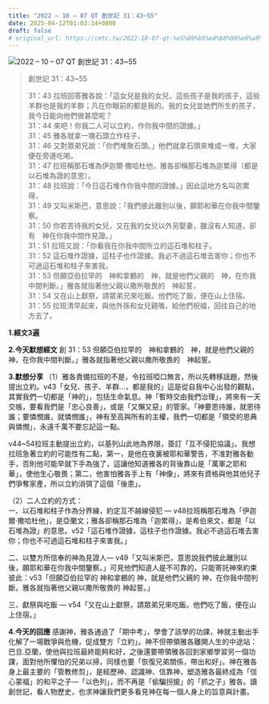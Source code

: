 ```yaml
---
title: "2022 – 10 – 07 QT 創世記 31：43~55"
date: 2025-04-12T01:03:14+0800
draft: false
# original_url: https://cmtc.tw/2022-10-07-qt-%e5%89%b5%e4%b8%96%e8%a8%98-31%ef%bc%9a4355
---
```


![2022 – 10 – 07 QT 創世記 31：43\~55](/images/qt.jpg  "2022 – 10 – 07 QT 創世記 31：43\~55")

> 創世記 31：43\~55
>
> 31：43 拉班回答雅各說：「這女兒是我的女兒，這些孩子是我的孩子，這些羊群也是我的羊群；凡在你眼前的都是我的。我的女兒並她們所生的孩子，我今日能向他們做甚麼呢？  
> 31：44 來吧！你我二人可以立約，作你我中間的證據。」  
> 31：45 雅各就拿一塊石頭立作柱子，  
> 31：46 又對眾弟兄說：「你們堆聚石頭。」他們就拿石頭來堆成一堆，大家便在旁邊吃喝。  
> 31：47 拉班稱那石堆為伊迦爾‧撒哈杜他，雅各卻稱那石堆為迦累得（都是以石堆為證的意思）。  
> 31：48 拉班說：「今日這石堆作你我中間的證據。」因此這地方名叫迦累得，  
> 31：49 又叫米斯巴，意思說：「我們彼此離別以後，願耶和華在你我中間鑒察。  
> 31：50 你若苦待我的女兒，又在我的女兒以外另娶妻，雖沒有人知道，卻有　神在你我中間作見證。」  
> 31：51 拉班又說：「你看我在你我中間所立的這石堆和柱子。  
> 31：52 這石堆作證據，這柱子也作證據。我必不過這石堆去害你；你也不可過這石堆和柱子來害我。  
> 31：53 但願亞伯拉罕的　神和拿鶴的　神，就是他們父親的　神，在你我中間判斷。」雅各就指著他父親以撒所敬畏的　神起誓，  
> 31：54 又在山上獻祭，請眾弟兄來吃飯。他們吃了飯，便在山上住宿。  
> 31：55 拉班清早起來，與他外孫和女兒親嘴，給他們祝福，回往自己的地方去了。

**1.經文3遍**

**2.今天默想經文**
創 31：53 但願亞伯拉罕的　神和拿鶴的　神，就是他們父親的　神，在你我中間判斷。」雅各就指著他父親以撒所敬畏的　神起誓。

**3.默想分享**
（1）雅各責備拉班的不是，令拉班啞口無言，所以先轉移話題，然後提出立約。v43「女兒、孩子、羊群…，都是我的」這是從自我中心出發的觀點，其實我們一切都是「神的」，包括生命氣息。神「暫時交由我們治理」，將來有一天交帳，要看我們是「忠心良善」，或是「又懶又惡」的管家。「神要恩待誰，就恩待誰；要憐憫誰，就憐憫誰」，神有至高與所有的主權，我們一切都是「領受的恩典與憐憫」，永遠千萬不要忘記這一點。

v44\~54拉班主動提出立約，以基列山此地為界限，簽訂「互不侵犯協議」。我想拉班急著立約的可能性有二點，第一，是他在夜裏被耶和華警告，不准對雅各動手，否則他可能早就下手為強了，這讓他知道雅各的背後靠山是「萬軍之耶和華」，使他生心敬畏；第二，他害怕雅各手上有「神像」，將來有資格與他其他兒子們爭奪家產，所以立約消弭了這個「後患」。

（2）二人立約的方式：  
一、以石堆和柱子作為分界線，約定互不越線侵犯 — v48拉班稱那石堆為「伊迦爾‧撒哈杜他」，是亞蘭文；雅各卻稱那石堆為「迦累得」，是希伯來文，都是「以石堆為證」的意思。v52「這石堆作證據，這柱子也作證據。我必不過這石堆去害你；你也不可過這石堆和柱子來害我。」

二、以雙方所信奉的神為見證人— v49「又叫米斯巴，意思說我們彼此離別以後，願耶和華在你我中間鑒察。」可見他們知道人是不可靠的，只能寄託神來約束彼此：v53「但願亞伯拉罕的 神和拿鶴的 神，就是他們父親的 神，在你我中間判斷。雅各就指著他父親以撒所敬畏的 神起誓。」

三、獻祭與吃飯 — v54「又在山上獻祭，請眾弟兄來吃飯。他們吃了飯，便在山上住宿。」

**4.今天的回應**
感謝神，雅各通過了「期中考」，學會了該學的功課，神就主動出手化解了一場戰爭與危機，促成雙方「立約」。神不但帶領雅各離開人生的中途站：巴旦.亞蘭，使他與拉班最終能夠和好，之後還要帶領雅各回到家鄉學習另一個功課，面對他所懼怕的兄弟以掃，同樣也要「恢復兄弟關係，帶出和好」。神在雅各身上最主要的「管教修剪」，是經歷神、認識神、信靠神，塑造雅各最終成為「信心蒙福」的和平之子—「以色列」，而不再是「偷騙拐搶」的「抓之子」雅各。讀創世記，看人物歷史，也求神讓我們更多看見神在每一個人身上的旨意與計畫。
